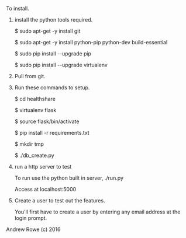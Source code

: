 To install.

1. install the python tools required.

    $ sudo apt-get -y install git
    
    $ sudo apt-get -y install python-pip python-dev build-essential
    
    $ sudo pip install --upgrade pip
    
    $ sudo pip install --upgrade virtualenv


2. Pull from git.

3. Run these commands to setup.

    $ cd healthshare

    $ virtualenv flask

    $ source flask/bin/activate

    $ pip install -r requirements.txt

    $ mkdir tmp

    $ ./db_create.py

4. run a http server to test
        
    To run use the python built in server, ./run.py

    Access at localhost:5000

5. Create a user to test out the features.
    
    You'll first have to create a user by entering any email address at the login prompt.
    
Andrew Rowe (c) 2016